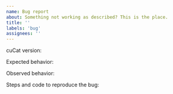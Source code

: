 ```yaml
---
name: Bug report
about: Something not working as described? This is the place.
title: ''
labels: 'bug'
assignees: ''
---
```

<!--Provide a brief description of the bug.-->


<!--Please fill in the following information, to the best of your ability.-->

cuCat version:

Expected behavior:

Observed behavior:

Steps and code to reproduce the bug:

```python

```
